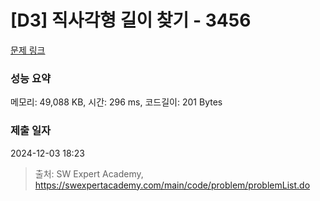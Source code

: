 # [D3] 직사각형 길이 찾기 - 3456 

[문제 링크](https://swexpertacademy.com/main/code/problem/problemDetail.do?contestProbId=AWFPmsqqALwDFAV0) 

### 성능 요약

메모리: 49,088 KB, 시간: 296 ms, 코드길이: 201 Bytes

### 제출 일자

2024-12-03 18:23



> 출처: SW Expert Academy, https://swexpertacademy.com/main/code/problem/problemList.do